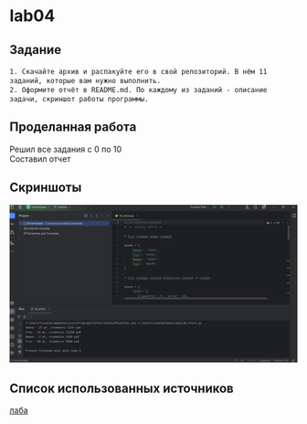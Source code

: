 # lab04  

## Задание

    1. Скачайте архив и распакуйте его в свой репозиторий. В нём 11 заданий, которые вам нужно выполнить.  
    2. Оформите отчёт в README.md. По каждому из заданий - описание задачи, скриншот работы программы.  
    
## Проделанная работа

Решил все задания с 0 по 10  
Составил отчет

## Скриншоты

![результат 10](lab04ss.png)

## Список использованных источников

[лаба](https://evil-teacher.on.fleek.co/prog_pm/lab04/)
